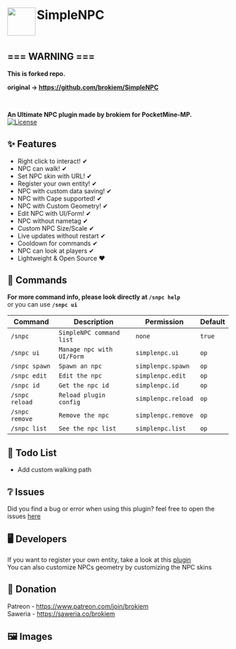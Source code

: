 <h1>SimpleNPC<img src="assets/icon.png" height="64" width="64" align="left" alt=""></h1><br>

## === WARNING ===
<b>
This is forked repo.
<br>

original -> https://github.com/brokiem/SimpleNPC

</b><br>

<b>An Ultimate NPC plugin made by brokiem for PocketMine-MP.</b><br>
[![License](https://img.shields.io/github/license/brokiem/SimpleNPC)](https://github.com/brokiem/SimpleNPC)
<br>

## ✨ Features

- Right click to interact! ✔
- NPC can walk! ✔
- Set NPC skin with URL! ✔
- Register your own entity! ✔
- NPC with custom data saving! ✔
- NPC with Cape supported! ✔
- NPC with Custom Geometry! ✔
- Edit NPC with UI/Form! ✔
- NPC without nametag ✔
- Custom NPC Size/Scale ✔
- Live updates without restart ✔
- Cooldown for commands ✔
- NPC can look at players ✔
- Lightweight & Open Source ❤

## 💬 Commands

<b>For more command info, please look directly at ```/snpc help```</b><br> or you can use <b>```/snpc ui```</b><br>

| Command | Description | Permission | Default |
| --- | --- | --- | --- |
| ```/snpc``` | ```SimpleNPC command list``` | ```none``` | ```true``` |
| ```/snpc ui``` | ```Manage npc with UI/Form``` | ```simplenpc.ui``` | ```op``` |
| ```/snpc spawn``` | ```Spawn an npc``` | ```simplenpc.spawn``` | ```op``` |
| ```/snpc edit``` | ```Edit the npc``` | ```simplenpc.edit``` | ```op``` |
| ```/snpc id``` | ```Get the npc id``` | ```simplenpc.id``` | ```op``` |
| ```/snpc reload``` | ```Reload plugin config``` | ```simplenpc.reload``` | ```op``` |
| ```/snpc remove``` | ```Remove the npc``` | ```simplenpc.remove``` | ```op``` |
| ```/snpc list``` | ```See the npc list``` | ```simplenpc.list``` | ```op``` |

## 📝 Todo List

- Add custom walking path

## ❔ Issues

Did you find a bug or error when using this plugin? feel free to open the
issues [here](https://github.com/brokiem/SimpleNPC/issues/new)

## 🖥 Developers

If you want to register your own entity, take a look at
this [plugin](https://github.com/brokiem-pm-pl/CustomEntity/tree/pm4)<br>
You can also customize NPCs geometry by customizing the NPC skins

## 👑 Donation

Patreon - https://www.patreon.com/join/brokiem <br>
Saweria - https://saweria.co/brokiem

## 🖼 Images

<img src="assets/simplenpc.png" alt="">
<img src="assets/1.17-npc.png" alt="">
